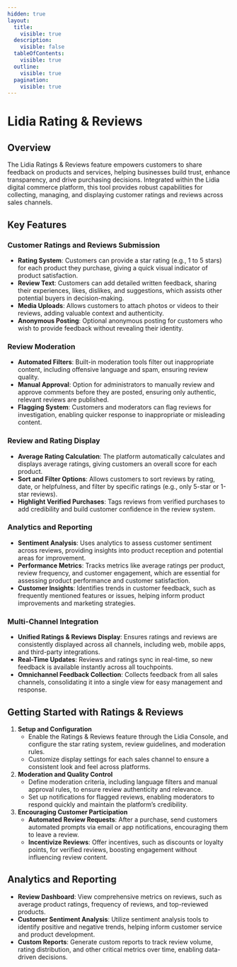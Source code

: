 ```yaml
---
hidden: true
layout:
  title:
    visible: true
  description:
    visible: false
  tableOfContents:
    visible: true
  outline:
    visible: true
  pagination:
    visible: true
---
```


# Lidia Rating & Reviews

## **Overview**

The Lidia Ratings & Reviews feature empowers customers to share feedback on products and services, helping businesses build trust, enhance transparency, and drive purchasing decisions. Integrated within the Lidia digital commerce platform, this tool provides robust capabilities for collecting, managing, and displaying customer ratings and reviews across sales channels.

## **Key Features**

### **Customer Ratings and Reviews Submission**

* **Rating System**: Customers can provide a star rating (e.g., 1 to 5 stars) for each product they purchase, giving a quick visual indicator of product satisfaction.
* **Review Text**: Customers can add detailed written feedback, sharing their experiences, likes, dislikes, and suggestions, which assists other potential buyers in decision-making.
* **Media Uploads**: Allows customers to attach photos or videos to their reviews, adding valuable context and authenticity.
* **Anonymous Posting**: Optional anonymous posting for customers who wish to provide feedback without revealing their identity.

### **Review Moderation**

* **Automated Filters**: Built-in moderation tools filter out inappropriate content, including offensive language and spam, ensuring review quality.
* **Manual Approval**: Option for administrators to manually review and approve comments before they are posted, ensuring only authentic, relevant reviews are published.
* **Flagging System**: Customers and moderators can flag reviews for investigation, enabling quicker response to inappropriate or misleading content.

### **Review and Rating Display**

* **Average Rating Calculation**: The platform automatically calculates and displays average ratings, giving customers an overall score for each product.
* **Sort and Filter Options**: Allows customers to sort reviews by rating, date, or helpfulness, and filter by specific ratings (e.g., only 5-star or 1-star reviews).
* **Highlight Verified Purchases**: Tags reviews from verified purchases to add credibility and build customer confidence in the review system.

### **Analytics and Reporting**

* **Sentiment Analysis**: Uses analytics to assess customer sentiment across reviews, providing insights into product reception and potential areas for improvement.
* **Performance Metrics**: Tracks metrics like average ratings per product, review frequency, and customer engagement, which are essential for assessing product performance and customer satisfaction.
* **Customer Insights**: Identifies trends in customer feedback, such as frequently mentioned features or issues, helping inform product improvements and marketing strategies.

### **Multi-Channel Integration**

* **Unified Ratings & Reviews Display**: Ensures ratings and reviews are consistently displayed across all channels, including web, mobile apps, and third-party integrations.
* **Real-Time Updates**: Reviews and ratings sync in real-time, so new feedback is available instantly across all touchpoints.
* **Omnichannel Feedback Collection**: Collects feedback from all sales channels, consolidating it into a single view for easy management and response.

## **Getting Started with Ratings & Reviews**

1. **Setup and Configuration**
   * Enable the Ratings & Reviews feature through the Lidia Console, and configure the star rating system, review guidelines, and moderation rules.
   * Customize display settings for each sales channel to ensure a consistent look and feel across platforms.
2. **Moderation and Quality Control**
   * Define moderation criteria, including language filters and manual approval rules, to ensure review authenticity and relevance.
   * Set up notifications for flagged reviews, enabling moderators to respond quickly and maintain the platform’s credibility.
3. **Encouraging Customer Participation**
   * **Automated Review Requests**: After a purchase, send customers automated prompts via email or app notifications, encouraging them to leave a review.
   * **Incentivize Reviews**: Offer incentives, such as discounts or loyalty points, for verified reviews, boosting engagement without influencing review content.

## **Analytics and Reporting**

* **Review Dashboard**: View comprehensive metrics on reviews, such as average product ratings, frequency of reviews, and top-reviewed products.
* **Customer Sentiment Analysis**: Utilize sentiment analysis tools to identify positive and negative trends, helping inform customer service and product development.
* **Custom Reports**: Generate custom reports to track review volume, rating distribution, and other critical metrics over time, enabling data-driven decisions.


